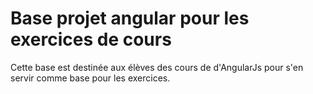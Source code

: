 # Base projet angular pour les exercices de cours

Cette base est destinée aux élèves des cours de d'AngularJs pour s'en servir comme base pour les exercices.